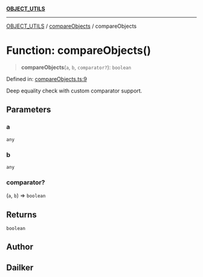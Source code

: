 [**OBJECT_UTILS**](../../README.md)

***

[OBJECT_UTILS](../../README.md) / [compareObjects](../README.md) / compareObjects

# Function: compareObjects()

> **compareObjects**(`a`, `b`, `comparator?`): `boolean`

Defined in: [compareObjects.ts:9](https://github.com/dailker/everyutil/blob/d12555c550c1d59295f536d15822ff0e97aceecb/src/object/compareObjects.ts#L9)

Deep equality check with custom comparator support.

## Parameters

### a

`any`

### b

`any`

### comparator?

(`a`, `b`) => `boolean`

## Returns

`boolean`

## Author

## Dailker
